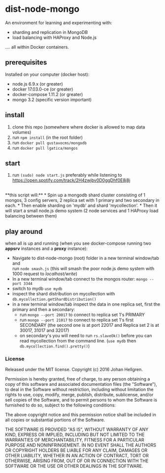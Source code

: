 # dist-node-mongo

An environment for learning and experimenting with:

- sharding and replication in MongoDB
- load balancing with HAProxy and Node.js

.... all within Docker containers.

## prerequisites

Installed on your computer (docker host):

- node.js 6.9.x (or greater)
- docker 17.03.0-ce (or greater)
- docker-compose 1.11.2 (or greater)
- mongo 3.2 (specific version important)

## install

1) clone this repo (somewhere where docker is allowed to map data volumes)  
2) run `npm install` (in the root folder)  
3) run `docker pull gustavocms/mongodb`  
4) run `docker pull lgatica/mongos`  

## start

1) run `(sudo) node start.js` preferably while listening to https://open.spotify.com/track/2H4zwjbv0D0ggDhf0E8j8j     
<br/>
**this script will:**
* Spin up a mongodb shard cluster consisting of 1 mongos, 3 config servers, 2 replica set with 1 primary and two secondary in each.
* Then enable sharding on 'mydb' and shard 'mycollection'.  
* Then it will start a small node.js demo system (2 node services and 1 HAProxy load balancing between them)

## play around

when all is up and running (when you see docker-compose running two **appsrv** instances and a **proxy** instance):
* Navigate to dist-node-mongo (root) folder in a new terminal window/tab and   
run `node smash.js` (this will smash the poor node.js demo system with 1000 request to *localhost/write*)
* In a new terminal window/tab connect to the mongos router: `mongo --port 3344`
* switch to mydb `use mydb`
* inspect the shard distribution on mycollection with `db.mycollection.getShardDistribution()`
* in a new terminal window/tab inspect the data in one replica set, first the primary and then a secondary:
  - run `mongo --port 20017` to connect to replica set 1's PRIMARY
  - run `mongo --port 21017` to connect to replica set 1's first SECONDARY (the second one is at port 22017 and Replica set 2 is at 30017, 31017 and 32017)
  - on secondary's you will need to run `rs.slaveOk()` before you can read mycollection from the command line. (`use mydb` then `db.mycollection.find().pretty()`)


### License

Released under the MIT license. Copyright (c) 2016 Johan Hellgren.

Permission is hereby granted, free of charge, to any person obtaining a copy of this software and associated documentation files (the "Software"), to deal in the Software without restriction, including without limitation the rights to use, copy, modify, merge, publish, distribute, sublicense, and/or sell copies of the Software, and to permit persons to whom the Software is furnished to do so, subject to the following conditions:

The above copyright notice and this permission notice shall be included in all copies or substantial portions of the Software.

THE SOFTWARE IS PROVIDED "AS IS", WITHOUT WARRANTY OF ANY KIND, EXPRESS OR IMPLIED, INCLUDING BUT NOT LIMITED TO THE WARRANTIES OF MERCHANTABILITY, FITNESS FOR A PARTICULAR PURPOSE AND NONINFRINGEMENT. IN NO EVENT SHALL THE AUTHORS OR COPYRIGHT HOLDERS BE LIABLE FOR ANY CLAIM, DAMAGES OR OTHER LIABILITY, WHETHER IN AN ACTION OF CONTRACT, TORT OR OTHERWISE, ARISING FROM, OUT OF OR IN CONNECTION WITH THE SOFTWARE OR THE USE OR OTHER DEALINGS IN THE SOFTWARE.
